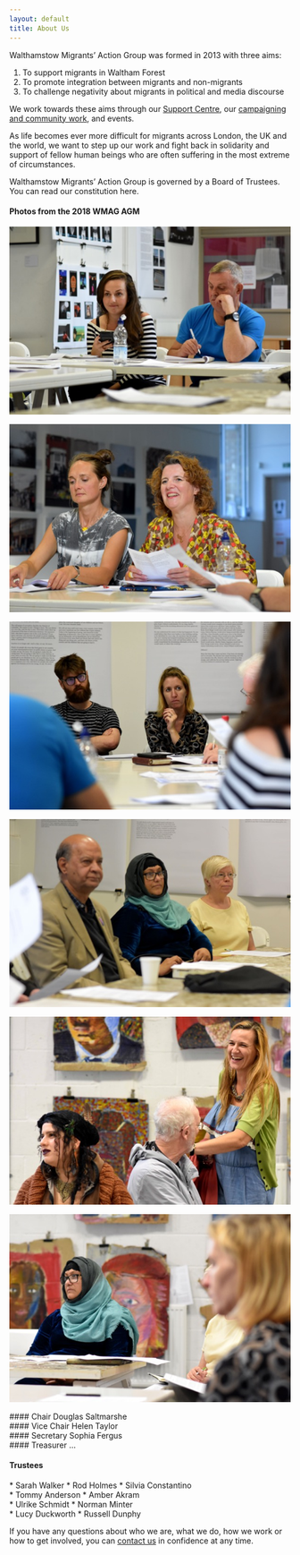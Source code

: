 ```yaml
---
layout: default
title: About Us
---
```


Walthamstow Migrants’ Action Group was formed in 2013 with three aims:

1. To support migrants in Waltham Forest
2. To promote integration between migrants and non-migrants
3. To challenge negativity about migrants in political and media discourse

We work towards these aims through our <a href="/support-centre">Support Centre</a>, our <a href="/campaigns-and-community">campaigning and community work</a>, and events. 

As life becomes ever more difficult for migrants across London, the UK and the world, we want to step up our work and fight back in solidarity and support of fellow human beings who are often suffering in the most extreme of circumstances.


Walthamstow Migrants’ Action Group is governed by a Board of Trustees. You can read our constitution here.


#### Photos from the 2018 WMAG AGM
<div class="image-gallery row">
<div class="col-md" markdown="1">

![2018 AGM](/img/AGM-7.jpg)

</div>
<div class="col-md" markdown="1">

![2018 AGM](/img/AGM-3.jpg)

</div>
<div class="col-md" markdown="1">

![2018 AGM](/img/AGM-4.jpg)

</div>
</div>

<div class="image-gallery row">
<div class="col-md" markdown="1">

![2018 AGM](/img/AGM-1.jpg)

</div>
<div class="col-md" markdown="1">

![2018 AGM](/img/AGM-5.jpg)

</div>
<div class="col-md" markdown="1">

![2018 AGM](/img/AGM-6.jpg)

</div>
</div>

<div class="officers-list row">
<div class="col-md" markdown="1">
#### Chair
Douglas Saltmarshe
</div>
<div class="col-md" markdown="1">
#### Vice Chair
Helen Taylor
</div>
<div class="col-md" markdown="1">
#### Secretary
Sophia Fergus
</div>
<div class="col-md" markdown="1">
#### Treasurer
...
</div>
</div>


#### Trustees

<div class="trustees-list row">
<div class="col-md" markdown="1">
* Sarah Walker
* Rod Holmes
* Silvia Constantino
</div>
<div class="col-md" markdown="1">
* Tommy Anderson
* Amber Akram
</div>
<div class="col-md" markdown="1">
* Ulrike Schmidt
* Norman Minter
</div>
<div class="col-md" markdown="1">
* Lucy Duckworth
* Russell Dunphy
</div>
</div>

If you have any questions about who we are, what we do, how we work or how to get involved, you can <a href="/contact-us">contact us</a> in confidence at any time.
